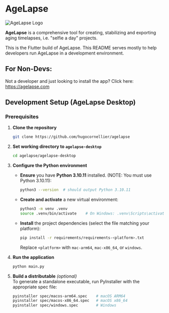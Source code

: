 # AgeLapse 

![AgeLapse Logo](https://i.imgur.com/lfC2Y4y.png)

**AgeLapse** is a comprehensive tool for creating, stabilizing and exporting aging timelapses, i.e. "selfie a day" projects.  

This is the Flutter build of AgeLapse. This README serves mostly to help developers run AgeLapse in a development environment.

## For Non-Devs:

Not a developer and just looking to install the app? Click here: https://agelapse.com

## Development Setup (AgeLapse Desktop)

### Prerequisites

1. **Clone the repository**  
   ```sh
   git clone https://github.com/hugocornellier/agelapse
   ```

2. **Set working directory to `agelapse-desktop`**  
   ```sh
   cd agelapse/agelapse-desktop
   ```

3. **Configure the Python environment**  
   - **Ensure** you have **Python 3.10.11** installed. (NOTE: You must use Python 3.10.11):  
     ```sh
     python3 --version  # should output Python 3.10.11
     ```  
   - **Create and activate** a new virtual environment:  
     ```sh
     python3 -m venv .venv
     source .venv/bin/activate    # On Windows: .venv\Scripts\activate
     ```  
   - **Install** the project dependencies (select the file matching your platform):  
     ```sh
     pip install -r requirements/requirements-<platform>.txt
     ```  
     Replace `<platform>` with `mac-arm64`, `mac-x86_64`, or `windows`.

4. **Run the application**  
   ```sh
   python main.py
   ```

5. **Build a distributable** *(optional)*  
   To generate a standalone executable, run PyInstaller with the appropriate spec file:  
   ```sh
   pyinstaller spec/macos-arm64.spec    # macOS ARM64
   pyinstaller spec/macos-x86_64.spec   # macOS x86_64
   pyinstaller spec/windows.spec        # Windows
   ```